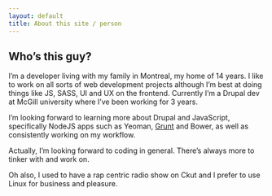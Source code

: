 ```yaml
---
layout: default
title: About this site / person
---
```


Who’s this guy?
---

I’m a developer living with my family in Montreal, my home of 14 years.  I like to work on all sorts of web development projects although I’m best at doing things like JS, SASS, UI and UX on the frontend.  Currently I’m a Drupal dev at McGill university where I’ve been working for 3 years.  

I’m looking forward to learning more about Drupal and JavaScript, specifically NodeJS apps such as Yeoman, <a href="http://www.gruntjs.com">Grunt</a> and Bower, as well as consistently working on my workflow.

Actually, I’m looking forward to coding in general. There’s always more to tinker with and work on.

Oh also, I used to have a rap centric radio show on Ckut and I prefer to use Linux for business and pleasure.

